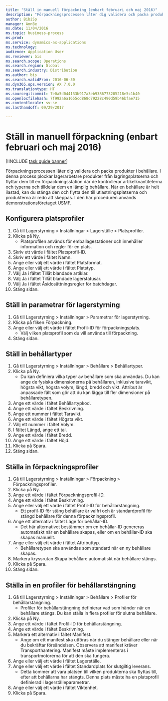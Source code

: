 ```yaml
--- 
title: "Ställ in manuell förpackning (enbart februari och maj 2016)"
description: "Förpackningsprocessen låter dig validera och packa produkter i behållare."
author: BibiSp
manager: AnnBe
ms.date: 11/04/2016
ms.topic: business-process
ms.prod: 
ms.service: dynamics-ax-applications
ms.technology: 
audience: Application User
ms.reviewer: bis
ms.search.scope: Operations
ms.search.region: Global
ms.search.industry: Distribution
ms.author: bis
ms.search.validFrom: 2016-06-30
ms.dyn365.ops.version: AX 7.0.0
ms.translationtype: HT
ms.sourcegitcommit: 7e0a5d044133b917a3eb9386773205218e5c1b40
ms.openlocfilehash: 7f992a6a1655cd868d79228c490d59b46bfae715
ms.contentlocale: sv-se
ms.lasthandoff: 09/29/2017

---
```

# <a name="set-up-manual-packing-february--may-2016-only"></a>Ställ in manuell förpackning (enbart februari och maj 2016)

[!INCLUDE [task guide banner](../../includes/task-guide-banner.md)]

Förpackningsprocessen låter dig validera och packa produkter i behållare. I denna process plockar lagerarbetare produkter från lagringsplatserna och flyttar dem till en förpackningsstation där de kontrollerar artikelkvantiteterna och typerna och tilldelar dem en lämplig behållare. När en behållare är helt ilastad, kan du stänga den och flytta den till utlastningsplatserna och produkterna är redo att skeppas. I den här proceduren används demonstrationsföretaget USMF.


## <a name="set-up-location-profiles"></a>Konfigurera platsprofiler
1. Gå till Lagerstyrning > Inställningar > Lagerställe > Platsprofiler.
2. Klicka på Ny.
    * Platsprofilen används för emballagestationer och innehåller information och regler för en plats.  
3. Skriv ett värde i fältet Platsprofil-ID.
4. Skriv ett värde i fältet Namn.
5. Ange eller välj ett värde i fältet Platsformat.
6. Ange eller välj ett värde i fältet Platstyp.
7. Välj Ja i fältet Tillåt blandade artiklar.
8. Välj Ja i fältet Tillåt blandade lagerstatusar.
9. Välj Ja i fältet Åsidosättningsregler för batchdagar.
10. Stäng sidan.

## <a name="set-up-warehouse-management-parameters"></a>Ställ in parametrar för lagerstyrning 
1. Gå till Lagerstyrning > Inställningar > Parametrar för lagerstyrning.
2. Klicka på fliken Förpackning.
3. Ange eller välj ett värde i fältet Profil-ID för förpackningsplats.
    * Välj vilken platsprofil som du vill använda till förpackning.  
4. Stäng sidan.

## <a name="set-up-container-types"></a>Ställ in behållartyper
1. Gå till Lagerstyrning > Inställningar > Behållare > Behållartyper.
2. Klicka på Ny.
    * Du kan definiera vilka typer av behållare som ska användas. Du kan ange de fysiska dimensionerna på behållaren, inklusive taravikt, högsta vikt, högsta volym, längd, bredd och vikt.  Attribut är anpassade fält som gör att du kan lägga till fler dimensioner på behållaretypen.     
3. Ange ett värde i fältet Behållartypkod.
4. Ange ett värde i fältet Beskrivning.
5. Ange ett nummer i fältet Taravikt.
6. Ange ett värde i fältet Högsta vikt.
7. Välj ett nummer i fältet Volym.
8. I fältet Längd, ange ett tal.
9. Ange ett värde i fältet Bredd.
10. Ange ett värde i fältet Höjd.
11. Klicka på Spara.
12. Stäng sidan.

## <a name="set-up-packing-profiles"></a>Ställa in förpackningsprofiler
1. Gå till Lagerstyrning > Inställningar > Förpackning > Förpackningsprofiler.
2. Klicka på Ny.
3. Ange ett värde i fältet Förpackningsprofil-ID.
4. Ange ett värde i fältet Beskrivning.
5. Ange eller välj ett värde i fältet Profil-ID för behållarstängning.
    * Ett profil-ID för stäng behållare är valfri och är standardprofil för stängd behållare för denna förpackningsprofil.  
6. Ange ett alternativ i fältet Läge för behållar-ID.
    * Det här alternativet bestämmer om en behållar-ID genereras automatiskt när en behållare skapas, eller om en behållar-ID ska skapas manuellt.  
7. Ange eller välj ett värde i fältet Attributtyp.
    * Behållaretypen ska användas som standard när en ny behållare skapas.  
8. Markera kryssrutan Skapa behållare automatiskt när behållare stängs.
9. Klicka på Spara.
10. Stäng sidan.

## <a name="set-up-container-closing-profiles"></a>Ställa in en profiler för behållarstängning
1. Gå till Lagerstyrning > Inställningar > Behållare > Profiler för behållarstängning.
    * Profiler för behållarstängning definierar vad som händer när en behållare stängs. Du kan ställa in flera profiler för slutna behållare.       
2. Klicka på Ny.
3. Ange ett värde i fältet Profil-ID för behållarstängning.
4. Ange ett värde i fältet Beskrivning.
5. Markera ett alternativ i fältet Manifest.
    * Ange om ett manifest ska utföras när du stänger behållare eller när du bekräftar försändelsen. Observera att manifest kräver Transporthantering. Manifest måste implementeras i transportmotorerna för att den ska fungera.  
6. Ange eller välj ett värde i fältet Lagerställe.
7. Ange eller välj ett värde i fältet Standardplats för slutgiltig leverans.
    * Detta kommer att vara platsen till vilken produkterna ska flyttas till, efter att behållarna har stängts. Denna plats måste ha en platsprofil definierad i lagerställeparametrar.  
8. Ange eller välj ett värde i fältet Viktenhet.
9. Klicka på Spara.


